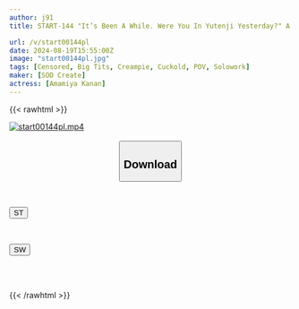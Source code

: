 ```yaml
---
author: j91
title: START-144 "It’s Been A While. Were You In Yutenji Yesterday?" A Sudden Call From A Sex Friend (♀) Who Had Been Blocked For Two Years… A Long-Awaited Reunion With Kanan, Who Was Supposed To Be Married. She Was Grumbling About Her Husband Cheating On Her Or Something, But I Couldn’t Get It In My Head So I Just Nodded Along And Took Her To A Hotel For A Full, Raw Fuck… Amamiya Kanan

url: /v/start00144pl
date: 2024-08-19T15:55:00Z
image: "start00144pl.jpg"
tags: [Censored, Big Tits, Creampie, Cuckold, POV, Solowork]
maker: [SOD Create]
actress: [Amamiya Kanan]
---
```



{{< rawhtml >}}

<div class="video" data-videoid="gVYJW1DlpXiqpld">
    <a href="javascript:;">
        <img src="/v/start00144pl/start00144pl.jpg" width="WIDTH" height="HEIGHT" alt="start00144pl.mp4" loading="lazy">
    </a>
</div>

<script type="text/javascript" src="https://j91.asia/asset/on-demand-st.js"></script>

<br>
  <link rel="stylesheet" href="https://j91.asia/asset/bs5.css">
  
  <center>
  <button class="btn btn-primary" type="button" data-bs-toggle="collapse" data-bs-target=".multi-collapse" aria-expanded="false" aria-controls="multiCollapseExample1 multiCollapseExample2"><h2>Download</h2></button></center>
</p>
<div class="row">
  <div class="col">
    <div class="collapse multi-collapse" id="multiCollapseExample1">
      <div class="card card-body">
	      	      <br>
<div class="buttons">  
<p><a href="/v/start00144pl/st.html" target="_blank"><button class="btn-hover color-3"><i class="fa fa-download"></i> ST</button></a></p></div>
    </div>
  </div>
</div>
  <div class="col">
    <div class="collapse multi-collapse" id="multiCollapseExample2">
      <div class="card card-body">
	      <br>
<div class="buttons">
<p><a href="/v/start00144pl/sw.html" target="_blank"><button class="btn-hover color-2"><i class="fa fa-download"></i> SW</button></a></p></div>
<br><br>
      </div>
    </div>
  </div>
</div>

{{< /rawhtml >}}